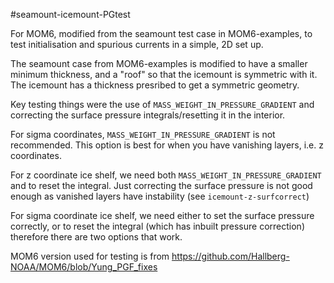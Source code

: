 #seamount-icemount-PGtest

For MOM6, modified from the seamount test case in MOM6-examples, to test initialisation and spurious currents in a simple, 2D set up.

The seamount case from MOM6-examples is modified to have a smaller minimum thickness, and a "roof" so that the icemount is symmetric with it. The icemount has a thickness presribed to get a symmetric geometry.

Key testing things were the use of `MASS_WEIGHT_IN_PRESSURE_GRADIENT` and correcting the surface pressure integrals/resetting it in the interior.

For sigma coordinates, `MASS_WEIGHT_IN_PRESSURE_GRADIENT` is not recommended. This option is best for when you have vanishing layers, i.e. z coordinates.

For z coordinate ice shelf, we need both `MASS_WEIGHT_IN_PRESSURE_GRADIENT` and to reset the integral. Just correcting the surface pressure is not good enough as vanished layers have instability (see `icemount-z-surfcorrect`)

For sigma coordinate ice shelf, we need either to set the surface pressure correctly, or to reset the integral (which has inbuilt pressure correction) therefore there are two options that work.

MOM6 version used for testing is from https://github.com/Hallberg-NOAA/MOM6/blob/Yung_PGF_fixes
